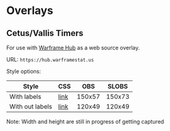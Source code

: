 # Overlays

## Cetus/Vallis Timers

For use with [Warframe Hub](https://hub.warframestat.us) as a web source overlay.

URL: `https://hub.warframestat.us`

Style options:

Style | CSS | OBS | SLOBS
----- | --- |:---:|:-----:
With labels | [link](./css/cetus-vallis_w-label.min.css) | 150x57 | 150x73
With out labels | [link](./css/cetus-vallis_w-o-label.min.css) | 120x49 | 120x49

Note: Width and height are still in progress of getting captured
